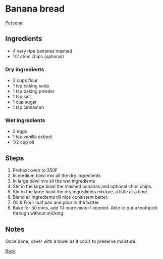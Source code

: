 # Banana bread
[Personal](../../readme.md)

## Ingredients

- 4 very ripe bananas mashed
- 1/2 choc chips (optional)

### Dry ingredients
- 2 cups flour
- 1 tsp baking soda
- 1 tsp baking powder
- 1 tsp salt
- 1 cup sugar
- 1 tsp cinnamon
  
### Wet ingredients
- 2 eggs
- 1 tsp vanilla extract
- 1/2 cup oil

## Steps

1. Preheat oven to 350F
2. In medium bowl mix all the dry ingredients
3. In large bowl mix all the wet ingredients
4. Stir in the large bowl the mashed bananas and optional choc chips.
5. Stir in the large bowl the dry ingredients mixture, a little at a time. 
6. Blend all ingredients till nice consistent batter.
7. Oil & Flour loaf pan and pour in the batter.
8. Bake for 50 mins, add 10 more mins if needed. Able to put a toothpick through without sticking.

## Notes

Once done, cover with a towel as it cools to preserve moisture.

[Back](../readme.md)